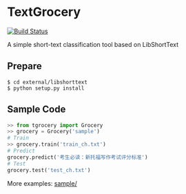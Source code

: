 TextGrocery
===========

[![Build Status](https://travis-ci.org/2shou/TextGrocery.svg?branch=master)](https://travis-ci.org/2shou/TextGrocery)

A simple short-text classification tool based on LibShortText

Prepare
-------

    $ cd external/libshorttext
    $ python setup.py install

Sample Code
-----------

```python
>> from tgrocery import Grocery
>> grocery = Grocery('sample')
# Train
>> grocery.train('train_ch.txt')
# Predict
grocery.predict('考生必读：新托福写作考试评分标准')
# Test
grocery.test('test_ch.txt')
```

More examples: [sample/](sample/)
